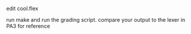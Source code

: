 edit cool.flex

run make and run the grading script. compare your output to the lexer in PA3 for reference

